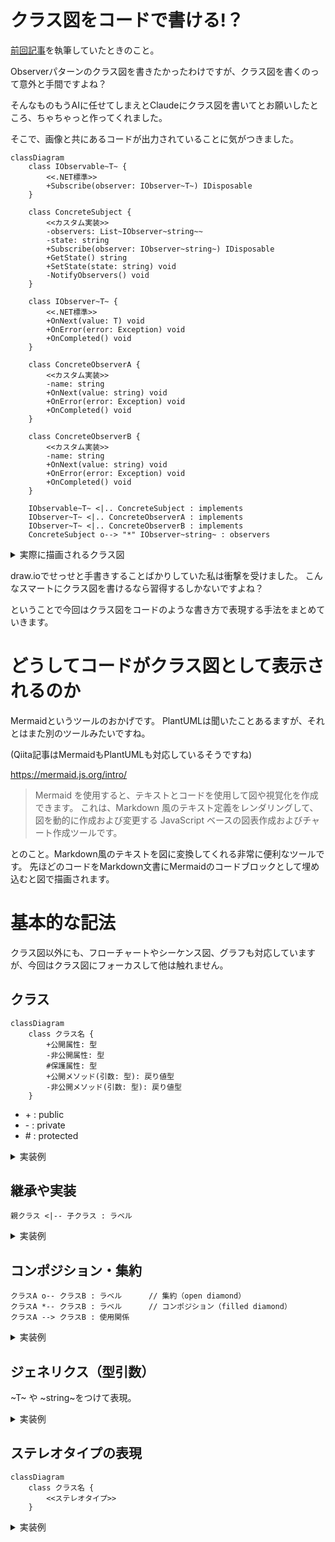 # クラス図をコードで書ける!？
[前回記事](https://qiita.com/sebayashi-tomoya/items/b23c3b0d09694a47cb37)を執筆していたときのこと。

Observerパターンのクラス図を書きたかったわけですが、クラス図を書くのって意外と手間ですよね？

そんなものもうAIに任せてしまえとClaudeにクラス図を書いてとお願いしたところ、ちゃちゃっと作ってくれました。

そこで、画像と共にあるコードが出力されていることに気がつきました。
```text
classDiagram
    class IObservable~T~ {
        <<.NET標準>>
        +Subscribe(observer: IObserver~T~) IDisposable
    }
    
    class ConcreteSubject {
        <<カスタム実装>>
        -observers: List~IObserver~string~~
        -state: string
        +Subscribe(observer: IObserver~string~) IDisposable
        +GetState() string
        +SetState(state: string) void
        -NotifyObservers() void
    }
    
    class IObserver~T~ {
        <<.NET標準>>
        +OnNext(value: T) void
        +OnError(error: Exception) void
        +OnCompleted() void
    }
    
    class ConcreteObserverA {
        <<カスタム実装>>
        -name: string
        +OnNext(value: string) void
        +OnError(error: Exception) void
        +OnCompleted() void
    }
    
    class ConcreteObserverB {
        <<カスタム実装>>
        -name: string
        +OnNext(value: string) void
        +OnError(error: Exception) void
        +OnCompleted() void
    }
    
    IObservable~T~ <|.. ConcreteSubject : implements
    IObserver~T~ <|.. ConcreteObserverA : implements
    IObserver~T~ <|.. ConcreteObserverB : implements
    ConcreteSubject o--> "*" IObserver~string~ : observers
```

<details><summary>実際に描画されるクラス図</summary>

```mermaid
classDiagram
    class IObservable~T~ {
        <<.NET標準>>
        +Subscribe(observer: IObserver~T~) IDisposable
    }
    
    class ConcreteSubject {
        <<カスタム実装>>
        -observers: List~IObserver~string~~
        -state: string
        +Subscribe(observer: IObserver~string~) IDisposable
        +GetState() string
        +SetState(state: string) void
        -NotifyObservers() void
    }
    
    class IObserver~T~ {
        <<.NET標準>>
        +OnNext(value: T) void
        +OnError(error: Exception) void
        +OnCompleted() void
    }
    
    class ConcreteObserverA {
        <<カスタム実装>>
        -name: string
        +OnNext(value: string) void
        +OnError(error: Exception) void
        +OnCompleted() void
    }
    
    class ConcreteObserverB {
        <<カスタム実装>>
        -name: string
        +OnNext(value: string) void
        +OnError(error: Exception) void
        +OnCompleted() void
    }
    
    IObservable~T~ <|.. ConcreteSubject : implements
    IObserver~T~ <|.. ConcreteObserverA : implements
    IObserver~T~ <|.. ConcreteObserverB : implements
    ConcreteSubject o--> "*" IObserver~string~ : observers
```

</details>

draw.ioでせっせと手書きすることばかりしていた私は衝撃を受けました。
こんなスマートにクラス図を書けるなら習得するしかないですよね？

ということで今回はクラス図をコードのような書き方で表現する手法をまとめていきます。

# どうしてコードがクラス図として表示されるのか
Mermaidというツールのおかげです。
PlantUMLは聞いたことあるますが、それとはまた別のツールみたいですね。

(Qiita記事はMermaidもPlantUMLも対応しているそうですね)

https://mermaid.js.org/intro/

> Mermaid を使用すると、テキストとコードを使用して図や視覚化を作成できます。
これは、Markdown 風のテキスト定義をレンダリングして、図を動的に作成および変更する JavaScript ベースの図表作成およびチャート作成ツールです。

とのこと。Markdown風のテキストを図に変換してくれる非常に便利なツールです。
先ほどのコードをMarkdown文書にMermaidのコードブロックとして埋め込むと図で描画されます。

# 基本的な記法
クラス図以外にも、フローチャートやシーケンス図、グラフも対応していますが、今回はクラス図にフォーカスして他は触れません。

## クラス
```text
classDiagram
    class クラス名 {
        +公開属性: 型
        -非公開属性: 型
        #保護属性: 型
        +公開メソッド(引数: 型): 戻り値型
        -非公開メソッド(引数: 型): 戻り値型
    }
```
- \+ : public
- \- : private
- \# : protected

<details><summary>実装例</summary>

```text
classDiagram
    class Dog {
        +Name: string
        -Color: string
        +Bark(): void
        -TryGoHome(home: string): bool
    }
```

**結果**
```mermaid
classDiagram
    class Dog {
        +Name: string
        -Color: string
        +Bark(): void
        -TryGoHome(home: string): bool
    }
```
</details>

## 継承や実装
```text
親クラス <|-- 子クラス : ラベル
```

<details><summary>実装例</summary>

```text
classDiagram
    class IAnimal {
        +Name: string
        +Bark() void
    }

    class Dog {
        +Name: string
        -Color: string
        +Bark() void
        -TryGoHome(home: string) bool
    }

    IAnimal <|-- Dog : implement
```

**結果**

```mermaid
classDiagram
    class IAnimal {
        +Name: string
        +Bark() void
    }

    class Dog {
        +Name: string
        -Color: string
        +Bark() void
        -TryGoHome(home: string) bool
    }

    IAnimal <|-- Dog : implement
```

</details>

## コンポジション・集約

```text
クラスA o-- クラスB : ラベル      // 集約（open diamond）
クラスA *-- クラスB : ラベル      // コンポジション（filled diamond）
クラスA --> クラスB : 使用関係
```

<details><summary>実装例</summary>

```text
classDiagram
    class Owner{
        +Pets: IAnimal
    }

    class IAnimal {
        +Name: string
        +Bark() void
    }

    class Dog {
        +Name: string
        -Color: string
        +Bark() void
        -TryGoHome(home: string) bool
    }

    IAnimal <|-- Dog : implement
    Owner o--> "*" IAnimal : pets
```

**結果**

```mermaid
classDiagram
    class Owner{
        +Pets: IAnimal
    }

    class IAnimal {
        +Name: string
        +Bark() void
    }

    class Dog {
        +Name: string
        -Color: string
        +Bark() void
        -TryGoHome(home: string) bool
    }

    IAnimal <|-- Dog : implement
    Owner o--> "*" IAnimal : pets
```

</details>

## ジェネリクス（型引数）
~T~ や ~string~をつけて表現。

<details><summary>実装例</summary>

```text
classDiagram
    class IObserver~T~ {
        +OnNext(value: T) void
        +OnError(error: Exception) void
        +OnCompleted() void
    }
```

**結果**

```mermaid
classDiagram
    class IObserver~T~ {
        +OnNext(value: T) void
        +OnError(error: Exception) void
        +OnCompleted() void
    }
```

</details>

## ステレオタイプの表現

```text
classDiagram
    class クラス名 {
        <<ステレオタイプ>>
    }
```

<details><summary>実装例</summary>

```text
classDiagram
    class IAnimal {
        <<interface>>
    }
```

**結果**

```mermaid
classDiagram
    class IAnimal {
        <<interface>>
    }
```

</details>
